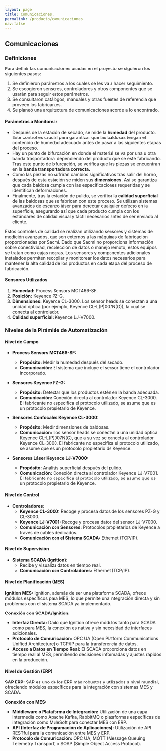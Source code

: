 ```yaml
---
layout: page
title: Comunicaciones.
permalink: /producto/comunicaciones
nav:false
---
```


## Comunicaciones

### Definiciones

Para definir las comunicaciones usadas en el proyecto se siguieron los siguientes pasos:

1. Se definieron parámetros a los cuales se les va a hacer seguimiento.
2. Se escogieron sensores, controladores y otros componentes que se usarán para seguir estos parámetros.
3. Se consultaron catálogos, manuales y otras fuentes de referencia que proveen los fabricantes.
4. Se planeó una arquitectura de comunicaciones acorde a lo encontrado.

#### Parámetros a Monitorear

- Después de la estación de secado, se mide la **humedad** del producto. Este control es crucial para garantizar que las baldosas tengan el contenido de humedad adecuado antes de pasar a las siguientes etapas del proceso.
- Hay un punto de bifurcación en donde el material se va por una u otra banda trasportadora, dependiendo del producto que se esté fabricando. Tras este punto de bifurcación, se verifica que las piezas se encuentran en la **banda transportadora correcta.**
- Como las piezas no sufrirán cambios significativos tras salir del horno, después de esta estación se miden sus **dimensiones**. Así se garantiza que cada baldosa cumpla con las especificaciones requeridas y se identifican deformaciones.
- Finalmente, tras la estación de pulido, se verifica la **calidad superficial** de las baldosas que se fabrican con este proceso. Se utilizan sistemas avanzados de escaneo láser para detectar cualquier defecto en la superficie, asegurando así que cada producto cumpla con los estándares de calidad visual y táctil necesarios antes de ser enviado al cliente.

Estos controles de calidad se realizan utilizando sensores y sistemas de medición avanzados, que son externos a las máquinas de fabricación proporcionadas por Sacmi. Dado que Sacmi no proporciona información sobre conectividad, recolección de datos o manejo remoto, estos equipos se tratan como cajas negras. Los sensores y componentes adicionales instalados permiten recopilar y monitorear los datos necesarios para mantener la alta calidad de los productos en cada etapa del proceso de fabricación.

#### Sensores Utilizados

1. **Humedad:** Process Sensors MCT466-SF.
2. **Posición:** Keyence PZ-G.
3. **Dimensiones:** Keyence CL-3000. Los sensor heads se conectan a una unidad óptica (por ejemplo, Keyence CL-L(P)007N(G)), la cual se conecta al controlador.
4. **Calidad superficial:** Keyence LJ-V7000.

### Niveles de la Pirámide de Automatización

#### Nivel de Campo

- **Process Sensors MCT466-SF:**
  - **Propósito:** Medir la humedad después del secado.
  - **Comunicación:** El sistema que incluye el sensor tiene el controlador incorporado.

- **Sensores Keyence PZ-G:**
  - **Propósito:** Detectar que los productos estén en la banda adecuada.
  - **Comunicación:** Conexión directa al controlador Keyence CL-3000. El fabricante no especifica el protocolo utilizado, se asume que es un protocolo propietario de Keyence.

- **Sensores Confocales Keyence CL-3000:**
  - **Propósito:** Medir dimensiones de baldosas.
  - **Comunicación:** Los sensor heads se conectan a una unidad óptica Keyence CL-L(P)007N(G), que a su vez se conecta al controlador Keyence CL-3000. El fabricante no especifica el protocolo utilizado, se asume que es un protocolo propietario de Keyence.

- **Sensores Láser Keyence LJ-V7000:**
  - **Propósito:** Análisis superficial después del pulido.
  - **Comunicación:** Conexión directa al controlador Keyence LJ-V7001. El fabricante no especifica el protocolo utilizado, se asume que es un protocolo propietario de Keyence.

#### Nivel de Control

- **Controladores:**
  - **Keyence CL-3000:** Recoge y procesa datos de los sensores PZ-G y CL-3000.
  - **Keyence LJ-V7001:** Recoge y procesa datos del sensor LJ-V7000.
  - **Comunicación con Sensores:** Protocolos propietarios de Keyence a través de cables dedicados.
  - **Comunicación con el Sistema SCADA:** Ethernet (TCP/IP).

#### Nivel de Supervisión

- **Sistema SCADA (Ignition):**
  - Recibe y visualiza datos en tiempo real.
  - **Comunicación con Controladores:** Ethernet (TCP/IP).
 
#### Nivel de Planificación (MES)

**Ignition MES:** Ignition, además de ser una plataforma SCADA, ofrece módulos específicos para MES, lo que permite una integración directa y sin problemas con el sistema SCADA ya implementado.

**Conexión con SCADA/Ignition:**
- **Interfaz Directa:** Dado que Ignition ofrece módulos tanto para SCADA como para MES, la conexión es nativa y sin necesidad de interfaces adicionales.
- **Protocolo de Comunicación:** OPC UA (Open Platform Communications Unified Architecture) o TCP/IP para la transferencia de datos.
- **Acceso a Datos en Tiempo Real:** El SCADA proporciona datos en tiempo real al MES, permitiendo decisiones informadas y ajustes rápidos en la producción.

#### Nivel de Gestión (ERP)

**SAP ERP:** SAP es uno de los ERP más robustos y utilizados a nivel mundial, ofreciendo módulos específicos para la integración con sistemas MES y SCADA.

**Conexión con MES:**
- **Middleware o Plataforma de Integración:** Utilización de una capa intermedia como Apache Kafka, RabbitMQ o plataformas específicas de integración como MuleSoft para conectar MES con ERP.
- **API (Interfaz de Programación de Aplicaciones):** Utilización de API RESTful para la comunicación entre MES y ERP.
- **Protocolo de Comunicación:** OPC UA, MQTT (Message Queuing Telemetry Transport) o SOAP (Simple Object Access Protocol).
